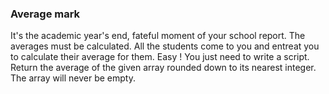 ### Average mark

It's the academic year's end, fateful moment of your school report. The averages must be calculated. All the students come to you and entreat you to calculate their average for them. Easy ! You just need to write a script.
Return the average of the given array rounded down to its nearest integer.
The array will never be empty.
